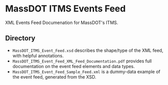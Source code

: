 # MassDOT ITMS Events Feed
XML Events Feed Documenation for MassDOT's ITMS.

## Directory
* `MassDOT_ITMS_Event_Feed.xsd` describes the shape/type of the XML feed, with helpful annotations.
* `MassDOT_ITMS_Event_Feed_XML_Feed_Documentation.pdf` provides full documentation on the event feed elements and data types.
* `MassDOT_ITMS_Event_Feed_Sample_Feed.xml` is a dummy-data example of the event feed, generated from the XSD.
